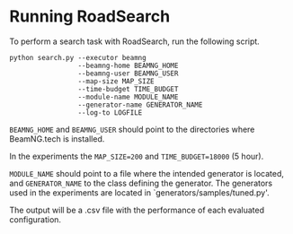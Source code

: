 # Running RoadSearch

To perform a search task with RoadSearch, run the following script. 

```
python search.py --executor beamng 
                 --beamng-home BEAMNG_HOME 
                 --beamng-user BEAMNG_USER 
                 --map-size MAP_SIZE
                 --time-budget TIME_BUDGET
                 --module-name MODULE_NAME 
                 --generator-name GENERATOR_NAME
                 --log-to LOGFILE
```

`BEAMNG_HOME` and `BEAMNG_USER` should point to the directories where BeamNG.tech is installed.

In the experiments the `MAP_SIZE=200` and `TIME_BUDGET=18000` (5 hour).

`MODULE_NAME` should point to a file where the intended generator is located, and `GENERATOR_NAME` to the class defining the generator. 
The generators used in the experiments are located in `generators/samples/tuned.py'. 

The output will be a .csv file with the performance of each evaluated configuration. 

